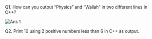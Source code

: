 Q1. How can you output “Physics” and “Wallah” in two different lines in C++?

![Ans 1](https://github.com/GeekyDeep/Assignment-1/assets/160214731/56cb08f2-a072-4369-ba83-6b2802539b99)


Q2. Print 10 using 2 positive numbers less than 6 in C++ as output.

